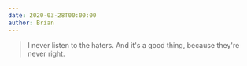 ```yaml
---
date: 2020-03-28T00:00:00
author: Brian
---
```


> I never listen to the haters. And it's a good thing, because they're never right.